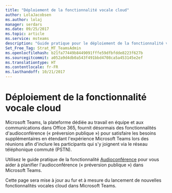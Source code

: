 ```yaml
---
title: "Déploiement de la fonctionnalité vocale cloud"
author: LolaJacobsen
ms.author: lolaj
manager: serdars
ms.date: 09/25/2017
ms.topic: article
ms.service: msteams
description: "Guide pratique pour le déploiement de la fonctionnalité vocale cloud dans Microsoft Teams."
Set_Free_Tag: Strat_MT_TeamsAdmin
ms.openlocfilehash: b21fa77449b8449091fffe59dfbfdde8223f627b
ms.sourcegitcommit: a052a9d4db0a543f491bbd4708ca5a453145e2ef
ms.translationtype: HT
ms.contentlocale: fr-FR
ms.lasthandoff: 10/21/2017
---
```

<a name="cloud-voice-deployment"></a>Déploiement de la fonctionnalité vocale cloud
======================

Microsoft Teams, la plateforme dédiée au travail en équipe et aux communications dans Office 365, fournit désormais des fonctionnalités d'audioconférence (« préversion publique ») pour satisfaire les besoins supplémentaires en étendant l'expérience Microsoft Teams lors des réunions afin d'inclure les participants qui s'y joignent via le réseau téléphonique commuté (PSTN).
 
Utilisez le guide pratique de la fonctionnalité [Audioconférence](audio-conferencing.md) pour vous aider à planifier l'audioconférence (« préversion publique ») dans Microsoft Teams.
 
Cette page sera mise à jour au fur et à mesure du lancement de nouvelles fonctionnalités vocales cloud dans Microsoft Teams. 

